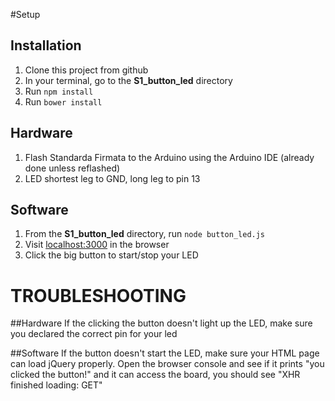 #Setup

## Installation
1. Clone this project from github
2. In your terminal, go to the **S1_button_led** directory
3. Run `npm install`
4. Run `bower install`

## Hardware
1. Flash Standarda Firmata to the Arduino using the Arduino IDE (already done unless reflashed)
2. LED shortest leg to GND, long leg to pin 13

## Software
1. From the **S1_button_led** directory, run `node button_led.js`
2. Visit [localhost:3000](http://localhost:3000) in the browser
3. Click the big button to start/stop your LED

# TROUBLESHOOTING

##Hardware
If the clicking the button doesn't light up the LED, make sure you declared the correct pin for your led

##Software
If the button doesn't start the LED, make sure your HTML page can load jQuery properly. 
Open the browser console and see if it prints "you clicked the button!" and it can access the board, 
you should see "XHR finished loading: GET"
